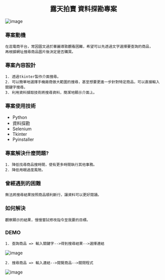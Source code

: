 <h2 align = "center">露天拍賣 資料探勘專案</h2>   

![image](https://github.com/LiyLi1122/project-2-webcrawler/blob/00e8d2be88374736d711d44b06b97b9de3ede619/ruten-logo.jpg)

### 專案動機   
    在逛電商平台，常因圖文過於華麗導致觀看困難，希望可以先透過文字選擇要查詢的商品，  
    再根據網址搜尋商品圖片後決定是否購買。

### 專案內容設計
    1. 透過tkinter製作介面搜尋。
    2. 可以簡單地選擇手機廠商做大範圍的搜尋，甚至想要更進一步針對特定商品，可以直接輸入關鍵字搜尋。
    3. 利用資料擷取技術將搜尋資料，簡潔地顯示介面上。
    
### 專案使用技術
  * Python
  * 資料探勘
  * Selenium
  * Tkinter
  * Pyinstaller

### 專案解決什麼問題?
    1. 降低找尋商品搜時間，使有更多時間執行其他事務。  
    2. 降低用眼過度風險。  
 
### 曾經遇到的困難  
    無法將搜尋結果按照商品順利斷行，讓資料可以更好閱讀。

### 如何解決   
    觀察顯示的結果，慢慢嘗試修改指令至我要的目標。
   
### DEMO
    1. 查詢商品 => 輸入關鍵字-->得到搜尋結果-->選擇連結
    
![image](https://github.com/LiyLi1122/project-2-webcrawler/blob/e7d504d5e199bf41877b3bd1aad5d3cf61a3ee69/%E9%9C%B2%E5%A4%A9%E5%B9%B3%E5%8F%B0%E5%B0%88%E6%A1%88_%E8%BC%B8%E5%85%A5%E9%97%9C%E9%8D%B5%E5%AD%97%E9%A1%AF%E7%A4%BA%E7%B5%90%E6%9E%9C.gif)
    
    2. 搜尋商品 => 輸入連結-->閱覽商品-->關閉程式
    
![image](https://github.com/LiyLi1122/project-2-webcrawler/blob/dd94298729a08ea5ea017a60f952f3ea8c767d66/%E9%9C%B2%E5%A4%A9%E5%B9%B3%E5%8F%B0%E5%B0%88%E6%A1%88_%E9%A1%AF%E7%A4%BA%E5%95%86%E5%93%81%E8%B3%87%E8%A8%8A%E9%97%9C%E9%96%89%E7%A8%8B%E5%BC%8F.gif)


